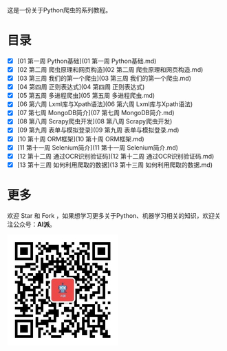 这是一份关于Python爬虫的系列教程。

# 目录

- [x] [01 第一周 Python基础](01 第一周 Python基础.md)
- [x] [02 第二周 爬虫原理和网页构造](02 第二周 爬虫原理和网页构造.md)
- [x] [03 第三周 我们的第一个爬虫](03 第三周 我们的第一个爬虫.md)
- [x] [04 第四周 正则表达式](04 第四周 正则表达式)
- [x] [05 第五周 多进程爬虫](05 第五周 多进程爬虫.md)
- [x] [06 第六周 Lxml库与Xpath语法](06 第六周 Lxml库与Xpath语法)
- [x] [07 第七周 MongoDB简介](07 第七周 MongoDB简介.md)
- [x] [08 第八周 Scrapy爬虫开发](08 第八周 Scrapy爬虫开发)
- [x] [09 第九周 表单与模拟登录](09 第九周 表单与模拟登录.md)
- [x] [10 第十周 ORM框架](10 第十周 ORM框架.md)
- [x] [11 第十一周 Selenium简介](11 第十一周 Selenium简介.md)
- [x] [12 第十二周 通过OCR识别验证码](12 第十二周 通过OCR识别验证码.md)
- [x] [13 第十三周 如何利用爬取的数据](13 第十三周 如何利用爬取的数据.md)

# 更多

欢迎 Star 和 Fork ，如果想学习更多关于Python、机器学习相关的知识，欢迎关注公众号：**AI派**。

![](img/公众号—AI派.jpg)

